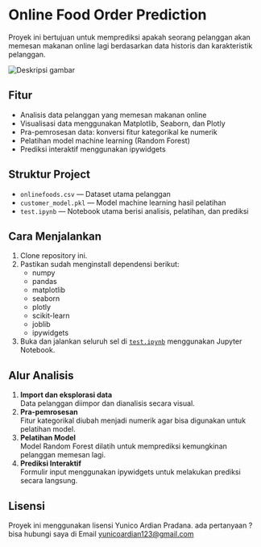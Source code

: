 # Online Food Order Prediction

Proyek ini bertujuan untuk memprediksi apakah seorang pelanggan akan memesan makanan online lagi berdasarkan data historis dan karakteristik pelanggan.

![Deskripsi gambar]([path/ke/gambar.png](https://github.com/YunicoArdianPradana/Online_Food_Order/blob/master/ss_hasil_prediksi.png))

## Fitur

- Analisis data pelanggan yang memesan makanan online
- Visualisasi data menggunakan Matplotlib, Seaborn, dan Plotly
- Pra-pemrosesan data: konversi fitur kategorikal ke numerik
- Pelatihan model machine learning (Random Forest)
- Prediksi interaktif menggunakan ipywidgets

## Struktur Project

- `onlinefoods.csv` — Dataset utama pelanggan
- `customer_model.pkl` — Model machine learning hasil pelatihan
- `test.ipynb` — Notebook utama berisi analisis, pelatihan, dan prediksi

## Cara Menjalankan

1. Clone repository ini.
2. Pastikan sudah menginstall dependensi berikut:
    - numpy
    - pandas
    - matplotlib
    - seaborn
    - plotly
    - scikit-learn
    - joblib
    - ipywidgets
3. Buka dan jalankan seluruh sel di [`test.ipynb`](test.ipynb) menggunakan Jupyter Notebook.

## Alur Analisis

1. **Import dan eksplorasi data**  
   Data pelanggan diimpor dan dianalisis secara visual.
2. **Pra-pemrosesan**  
   Fitur kategorikal diubah menjadi numerik agar bisa digunakan untuk pelatihan model.
3. **Pelatihan Model**  
   Model Random Forest dilatih untuk memprediksi kemungkinan pelanggan memesan lagi.
4. **Prediksi Interaktif**  
   Formulir input menggunakan ipywidgets untuk melakukan prediksi secara langsung.

## Lisensi

Proyek ini menggunakan lisensi Yunico Ardian Pradana.
ada pertanyaan ? bisa hubungi saya di Email yunicoardian123@gmail.com
